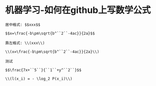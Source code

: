 # 机器学习-如何在github上写数学公式

<script type="text/javascript" src="http://cdn.mathjax.org/mathjax/latest/MathJax.js?config=default"></script>

`居中格式: $$xxx$$`

`$$x=\frac{-b\pm\sqrt{b^``2``-4ac}}{2a}$$`

`靠左格式: \\(xxx\\)`

`\\(x=\frac{-b\pm\sqrt{b^``2``-4ac}}{2a}\\)`

`测试`

`$$\frac{7x+``5``}{``1``+y^``2``}$$`

`\\(l(x_i) = - \log_2 P(x_i)\\)`